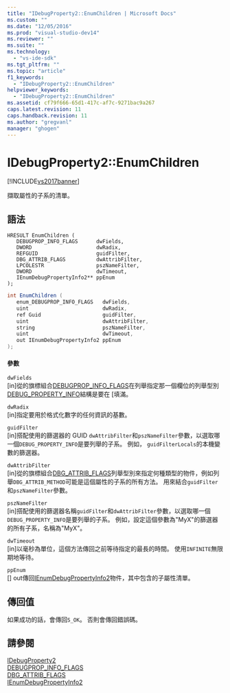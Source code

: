 ```yaml
---
title: "IDebugProperty2::EnumChildren | Microsoft Docs"
ms.custom: ""
ms.date: "12/05/2016"
ms.prod: "visual-studio-dev14"
ms.reviewer: ""
ms.suite: ""
ms.technology: 
  - "vs-ide-sdk"
ms.tgt_pltfrm: ""
ms.topic: "article"
f1_keywords: 
  - "IDebugProperty2::EnumChildren"
helpviewer_keywords: 
  - "IDebugProperty2::EnumChildren"
ms.assetid: cf79f666-65d1-417c-af7c-9271bac9a267
caps.latest.revision: 11
caps.handback.revision: 11
ms.author: "gregvanl"
manager: "ghogen"
---
```

# IDebugProperty2::EnumChildren
[!INCLUDE[vs2017banner](../../../code-quality/includes/vs2017banner.md)]

擷取屬性的子系的清單。  
  
## 語法  
  
```cpp#  
HRESULT EnumChildren (   
   DEBUGPROP_INFO_FLAGS      dwFields,  
   DWORD                     dwRadix,  
   REFGUID                   guidFilter,  
   DBG_ATTRIB_FLAGS          dwAttribFilter,  
   LPCOLESTR                 pszNameFilter,  
   DWORD                     dwTimeout,  
   IEnumDebugPropertyInfo2** ppEnum  
);  
```  
  
```c#  
int EnumChildren (   
   enum_DEBUGPROP_INFO_FLAGS   dwFields,  
   uint                        dwRadix,  
   ref Guid                    guidFilter,  
   uint                        dwAttribFilter,  
   string                      pszNameFilter,  
   uint                        dwTimeout,  
   out IEnumDebugPropertyInfo2 ppEnum  
);  
```  
  
#### 參數  
 `dwFields`  
 \[in\]從的旗標組合[DEBUGPROP\_INFO\_FLAGS](../../../extensibility/debugger/reference/debugprop-info-flags.md)在列舉指定那一個欄位的列舉型別[DEBUG\_PROPERTY\_INFO](../../../extensibility/debugger/reference/debug-property-info.md)結構是要在 \[填滿。  
  
 `dwRadix`  
 \[in\]指定要用於格式化數字的任何資訊的基數。  
  
 `guidFilter`  
 \[in\]搭配使用的篩選器的 GUID `dwAttribFilter`和`pszNameFilter`參數，以選取哪一個`DEBUG_PROPERTY_INFO`是要列舉的子系。  例如， `guidFilterLocals`的本機變數的篩選器。  
  
 `dwAttribFilter`  
 \[in\]從的旗標組合[DBG\_ATTRIB\_FLAGS](../../../extensibility/debugger/reference/dbg-attrib-flags.md)列舉型別來指定何種類型的物件，例如列舉`DBG_ATTRIB_METHOD`可能是這個屬性的子系的所有方法。  用來結合`guidFilter`和`pszNameFilter`參數。  
  
 `pszNameFilter`  
 \[in\]搭配使用的篩選器名稱`guidFilter`和`dwAttribFilter`參數，以選取哪一個`DEBUG_PROPERTY_INFO`是要列舉的子系。  例如，設定這個參數為"MyX"的篩選器的所有子系，名稱為"MyX"。  
  
 `dwTimeout`  
 \[in\]以毫秒為單位，這個方法傳回之前等待指定的最長的時間。  使用`INFINITE`無限期地等待。  
  
 `ppEnum`  
 \[\] out傳回[IEnumDebugPropertyInfo2](../../../extensibility/debugger/reference/ienumdebugpropertyinfo2.md)物件，其中包含的子屬性清單。  
  
## 傳回值  
 如果成功的話，會傳回`S_OK`。 否則會傳回錯誤碼。  
  
## 請參閱  
 [IDebugProperty2](../../../extensibility/debugger/reference/idebugproperty2.md)   
 [DEBUGPROP\_INFO\_FLAGS](../../../extensibility/debugger/reference/debugprop-info-flags.md)   
 [DBG\_ATTRIB\_FLAGS](../../../extensibility/debugger/reference/dbg-attrib-flags.md)   
 [IEnumDebugPropertyInfo2](../../../extensibility/debugger/reference/ienumdebugpropertyinfo2.md)